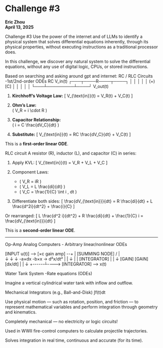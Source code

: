 # Challenge #3 
**Eric Zhou**  
**April 13, 2025**

Challenge #3
Use the power of the internet and of LLMs to identify a physical system that solves differential equations inherently, through its physical properties, without executing instructions as a traditional processor does.

In this challenge, we discover any natural system to solve the differential equations, without any use of digital logic, CPUs, or stored instructions.

Based on searching and asking around gpt and internet:
RC / RLC Circuits -1st/2nd-order ODEs
RC
  V_in(t)
   ┌───┬────R────┬────┐
   │   │         │    │
   │  (+)       [C]   │
   │   │         │    │
   └───┴─────────┴────┘
               V_out(t)

1. **Kirchhoff’s Voltage Law:**
   \[
   V_{\text{in}}(t) = V_R(t) + V_C(t)
   \]

2. **Ohm’s Law:**  
   \( V_R = i \cdot R \)

3. **Capacitor Relationship:**  
   \( i = C \frac{dV_C}{dt} \)

4. **Substitute:**
   \[
   V_{\text{in}}(t) = RC \frac{dV_C}{dt} + V_C(t)
   \]

This is a **first-order linear ODE**.

RLC circuit
A resistor (R), inductor (L), and capacitor (C) in series:

1. Apply KVL:
   \[
   V_{\text{in}}(t) = V_R + V_L + V_C
   \]

2. Component Laws:
   - \( V_R = iR \)
   - \( V_L = L \frac{di}{dt} \)
   - \( V_C = \frac{1}{C} \int i \, dt \)

3. Differentiate both sides:
   \[
   \frac{dV_{\text{in}}}{dt} = R \frac{di}{dt} + L \frac{d^2i}{dt^2} + \frac{i}{C}
   \]

Or rearranged:
   \[
   L \frac{d^2 i}{dt^2} + R \frac{di}{dt} + \frac{1}{C} i = \frac{dV_{\text{in}}}{dt}
   \]

This is a **second-order linear ODE**.

---

Op-Amp Analog Computers - Arbitrary linear/nonlinear ODEs

   [INPUT u(t)] --> [×c gain amp] --+
                                    |
                                [SUMMING NODE]
                                /     |     \
                               ↓      ↓      ↓
                            -a×dx   -b×x   → d²x/dt²
                                |      |       ↓
                                |      |   [INTEGRATOR]
                                |      |       ↓
                            [GAIN]  [GAIN]   [dx/dt]
                                |      |       ↓
                                +------┴----> [INTEGRATOR] --> x(t)


Water Tank System -Rate equations (ODEs)

Imagine a vertical cylindrical water tank with inflow and outflow.

Mechanical Integrators (e.g., Ball-and-Disk) ∫f(t)dt


Use physical motion — such as rotation, position, and friction — to represent mathematical variables and perform integration through geometry and kinematics.

Completely mechanical — no electricity or logic circuits!

Used in WWII fire-control computers to calculate projectile trajectories.

Solves integration in real time, continuous and accurate (for its time).

